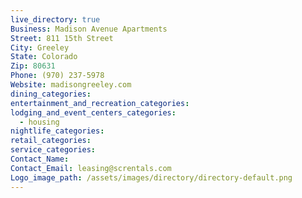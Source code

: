 ```yaml
---
live_directory: true
Business: Madison Avenue Apartments
Street: 811 15th Street
City: Greeley
State: Colorado
Zip: 80631
Phone: (970) 237-5978
Website: madisongreeley.com
dining_categories:
entertainment_and_recreation_categories:
lodging_and_event_centers_categories:
  - housing
nightlife_categories:
retail_categories:
service_categories:
Contact_Name:
Contact_Email: leasing@screntals.com
Logo_image_path: /assets/images/directory/directory-default.png
---
```



